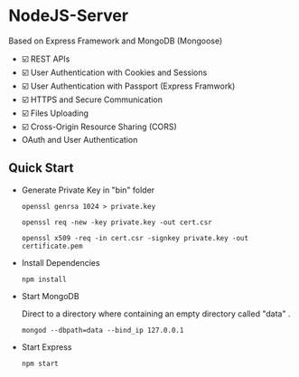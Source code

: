 # NodeJS-Server
Based on Express Framework and MongoDB (Mongoose)
- ☑️ REST APIs
- ☑️ User Authentication with Cookies and Sessions
- ☑️ User Authentication with Passport (Express Framwork)
- ☑️ HTTPS and Secure Communication
- ☑️ Files Uploading
- ☑️ Cross-Origin Resource Sharing (CORS)
- OAuth and User Authentication

## Quick Start

- Generate Private Key in "bin" folder

  ```
  openssl genrsa 1024 > private.key
  ```

  ```
  openssl req -new -key private.key -out cert.csr
  ```

  ```
  openssl x509 -req -in cert.csr -signkey private.key -out certificate.pem
  ```

- Install Dependencies

  ```
  npm install
  ```

- Start MongoDB

  Direct to a directory where containing an empty directory called "data" .

  ```
  mongod --dbpath=data --bind_ip 127.0.0.1
  ```

- Start Express

  ```
  npm start
  ```



